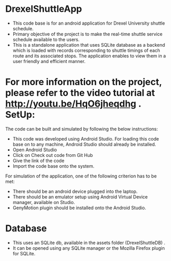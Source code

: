 DrexelShuttleApp
================
- This code base is for an android application for Drexel University shuttle schedule. 
- Primary objective of the project is to make the real-time shuttle service schedule available to the users.  
- This is a standalone application that uses SQLite database as a backend which is loaded with records corresponding to shuttle timings of each route and its associated stops. The application enables to view them in a user friendly and efficient manner.

For more  information on the project, please refer to the video tutorial at http://youtu.be/HqO6jheqdhg . 
SetUp:
======
The code can be built and simulated by following the below instructions:
- This code was developed using Android Studio. For loading this code base on to any machine, Android Studio should already be installed. 
- Open Android Studio 
- Click on Check out code from Git Hub
- Give the link of the code 
- Import the code base onto the system.

For simulation of the application, one of the following criterion has to be met:
- There should be an android device plugged into the laptop.
- There should be an emulator setup using Android Virtual Device manager, available on Studio.
- GenyMotion plugin should be installed onto the Android Studio.



Database
========

- This uses an SQLite db, available in the assets folder (DrexelShuttleDB) . 
- It can be opened using any SQLite manager or the Mozilla Firefox plugin for SQLite.



